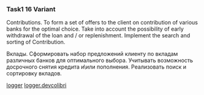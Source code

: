 ### Task1 16 Variant

Contributions. To form a set of offers to the client on contribution
of various banks for the optimal choice. Take into account the possibility
of early withdrawal of the loan and / or replenishment.
Implement the search and sorting of Contribution.

Вклады. Сформировать набор предложений клиенту по вкладам
различных банков для оптимального выбора. Учитывать возможность
досрочного снятия кредита и\или пополнения. Реализовать поиск и
сортировку вкладов.



 [logger](http://www.quizful.net/post/log4j-quickstart)
 [logger.devcolibri](https://devcolibri.com/%D1%83%D1%87%D0%B8%D0%BC%D1%81%D1%8F-%D0%B2%D0%B2%D0%B5%D1%81%D1%82%D0%B8-%D0%BB%D0%BE%D0%B3%D0%B8%D1%80%D0%BE%D0%B2%D0%B0%D0%BD%D0%B8%D1%8F-%D1%81-%D0%BF%D0%BE%D0%BC%D0%BE%D1%89%D1%8C%D1%8E-log4j/)

